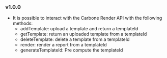
### v1.0.0
  - It is possible to interact with the Carbone Render API with the following methods:
    - addTemplate: upload a template and return a templateId
    - getTemplate: return an uploaded template from a templateId
    - deleteTemplate: delete a template from a templateId
    - render: render a report from a templateId
    - generateTemplateId: Pre compute the templateId